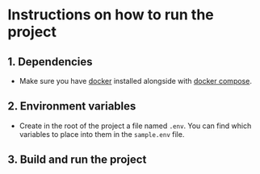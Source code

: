 # Instructions on how to run the project

## 1. Dependencies

- Make sure you have [docker](https://www.docker.com/) installed alongside with [docker compose](https://docs.docker.com/compose/).

## 2. Environment variables

- Create in the root of the project a file named `.env`. You can find which variables to place into them in the `sample.env` file.

## 3. Build and run the project
